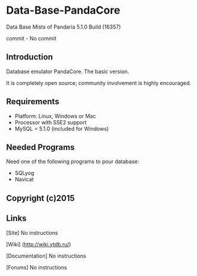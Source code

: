 Data-Base-PandaCore
===================

Data Base Mists of Pandaria 5.1.0 Build (16357)

commit - No commit


## Introduction

Database emulator PandaCore. The basic version.

It is completely open source; community involvement is highly encouraged.


## Requirements

+ Platform: Linux, Windows or Mac
+ Processor with SSE2 support
+ MySQL = 5.1.0 (included for Windows)


## Needed Programs

Need one of the following programs to pour database:

+ SQLyog
+ Navicat


## Copyright (c)2015


## Links

[Site] No instructions

[Wiki] (http://wiki.ytdb.ru/)

[Documentation] No instructions

[Forums] No instructions
